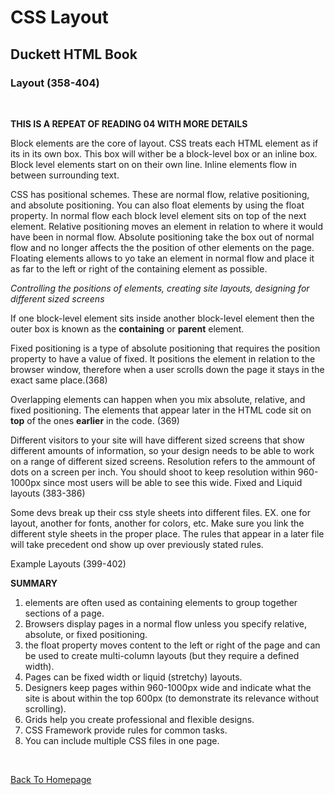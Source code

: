 # CSS Layout

## Duckett HTML Book

### Layout (358-404)

<br>

**THIS IS A REPEAT OF READING 04 WITH MORE DETAILS**
<br>

Block elements are the core of layout. CSS treats each HTML element as if its in its own  box. This box will wither be a block-level box or an inline box. Block level elements start on on their own line. Inline elements flow in between surrounding text. 

CSS has positional schemes. These are normal flow, relative positioning, and absolute positioning. You can also float elements by using the float property. In normal flow each block level element sits on top of the next element. Relative positioning moves an element in relation to where it would have been in normal flow. Absolute positioning take the box out of normal flow and no longer affects the the position of other elements on the page. Floating elements allows to yo take an element in normal flow and place it as far to the left or right of the containing element as possible.

*Controlling the positions of elements, creating site layouts, designing for different sized screens*
<br>

If one block-level element sits inside another block-level element then the outer box is known as the **containing** or **parent** element.
<br>

Fixed positioning is a type of absolute positioning that requires the position property to have a value of fixed. It positions the element in relation to the browser window, therefore when a user scrolls down the page it stays in the exact same place.(368)
<br>

Overlapping elements can happen when you mix absolute, relative, and fixed positioning. The elements that appear later in the  HTML code sit on **top** of the ones **earlier** in the code. (369)
<br>

Different visitors to your site will have different sized screens that show different amounts of information, so your design needs to be able to work on a range of different sized screens. Resolution refers to the ammount of dots on a screen per inch. You should shoot to keep resolution within 960-1000px since most users will be able to see this wide. Fixed and Liquid layouts (383-386)
<br>

Some devs break up their css style sheets into different files. EX. one for layout, another for fonts, another for colors, etc. Make sure you link the different style sheets in the proper place. The rules that appear in a later file will take precedent ond show up over previously stated rules.
<br>

Example Layouts (399-402)
<br>

**SUMMARY**
1. <div> elements are often used as containing elements to group together sections of a page.
2. Browsers display pages in a normal flow unless you specify relative, absolute, or fixed positioning.
3. the float property moves content to the left or right of the page and can be used to create multi-column layouts (but they require a defined width).
4. Pages can be fixed width or liquid (stretchy) layouts.
5. Designers keep pages within 960-1000px wide and indicate what the site is about within the top 600px (to demonstrate its relevance without scrolling).
6. Grids help you create professional and flexible designs.
7. CSS Framework provide rules for common tasks.
8. You can include multiple CSS files in one page.
<br>


[Back To Homepage](https://leethomas13.github.io/201-reading-notes/)